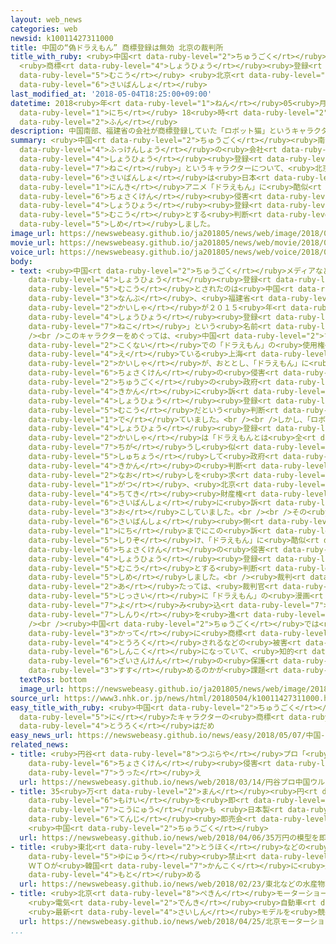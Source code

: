 ```yaml
---
layout: web_news
categories: web
newsid: k10011427311000
title: 中国の“偽ドラえもん” 商標登録は無効 北京の裁判所
title_with_ruby: <ruby>中国<rt data-ruby-level="2">ちゅうごく</rt></ruby>の“<ruby>偽<rt data-ruby-level="7">にせ</rt></ruby>ドラえもん”
  <ruby>商標<rt data-ruby-level="4">しょうひょう</rt></ruby><ruby>登録<rt data-ruby-level="4">とうろく</rt></ruby>は<ruby>無効<rt
  data-ruby-level="5">むこう</rt></ruby> <ruby>北京<rt data-ruby-level="8">ぺきん</rt></ruby>の<ruby>裁判所<rt
  data-ruby-level="6">さいばんしょ</rt></ruby>
last_modified_at: '2018-05-04T18:25:00+09:00'
datetime: 2018<ruby>年<rt data-ruby-level="1">ねん</rt></ruby>05<ruby>月<rt data-ruby-level="1">がつ</rt></ruby>04<ruby>日<rt
  data-ruby-level="1">にち</rt></ruby> 18<ruby>時<rt data-ruby-level="2">じ</rt></ruby>25<ruby>分<rt
  data-ruby-level="2">ふん</rt></ruby>
description: 中国南部、福建省の会社が商標登録していた「ロボット猫」というキャラクターについて、北京の裁判所は日本の人気アニメ「ドラえもん」に酷似していて著作権侵害にあたるとして商標登録を無効とする判断を示しました。
summary: <ruby>中国<rt data-ruby-level="2">ちゅうごく</rt></ruby><ruby>南部<rt data-ruby-level="3">なんぶ</rt></ruby>、<ruby>福建省<rt
  data-ruby-level="4">ふっけんしょう</rt></ruby>の<ruby>会社<rt data-ruby-level="2">かいしゃ</rt></ruby>が<ruby>商標<rt
  data-ruby-level="4">しょうひょう</rt></ruby><ruby>登録<rt data-ruby-level="4">とうろく</rt></ruby>していた「ロボット<ruby>猫<rt
  data-ruby-level="7">ねこ</rt></ruby>」というキャラクターについて、<ruby>北京<rt data-ruby-level="8">ぺきん</rt></ruby>の<ruby>裁判所<rt
  data-ruby-level="6">さいばんしょ</rt></ruby>は<ruby>日本<rt data-ruby-level="1">にっぽん</rt></ruby>の<ruby>人気<rt
  data-ruby-level="1">にんき</rt></ruby>アニメ「ドラえもん」に<ruby>酷似<rt data-ruby-level="7">こくじ</rt></ruby>していて<ruby>著作権<rt
  data-ruby-level="6">ちょさくけん</rt></ruby><ruby>侵害<rt data-ruby-level="7">しんがい</rt></ruby>にあたるとして<ruby>商標<rt
  data-ruby-level="4">しょうひょう</rt></ruby><ruby>登録<rt data-ruby-level="4">とうろく</rt></ruby>を<ruby>無効<rt
  data-ruby-level="5">むこう</rt></ruby>とする<ruby>判断<rt data-ruby-level="5">はんだん</rt></ruby>を<ruby>示<rt
  data-ruby-level="5">しめ</rt></ruby>しました。
image_url: https://newswebeasy.github.io/ja201805/news/web/image/2018/05/04/K10011427311_1805041838_1805041840_01_02.jpg
movie_url: https://newswebeasy.github.io/ja201805/news/web/movie/2018/05/04/k10011427311_201805041937_201805041938.mp4
voice_url: https://newswebeasy.github.io/ja201805/news/web/voice/2018/05/04/k10011427311_201805041937_201805041938.mp3
body:
- text: <ruby>中国<rt data-ruby-level="2">ちゅうごく</rt></ruby>メディアなどによりますと、<ruby>商標<rt
    data-ruby-level="4">しょうひょう</rt></ruby><ruby>登録<rt data-ruby-level="4">とうろく</rt></ruby>が<ruby>無効<rt
    data-ruby-level="5">むこう</rt></ruby>とされたのは<ruby>中国<rt data-ruby-level="2">ちゅうごく</rt></ruby><ruby>南部<rt
    data-ruby-level="3">なんぶ</rt></ruby>、<ruby>福建省<rt data-ruby-level="4">ふっけんしょう</rt></ruby>の<ruby>会社<rt
    data-ruby-level="2">かいしゃ</rt></ruby>が２０１５<ruby>年<rt data-ruby-level="1">ねん</rt></ruby>に<ruby>商標<rt
    data-ruby-level="4">しょうひょう</rt></ruby><ruby>登録<rt data-ruby-level="4">とうろく</rt></ruby>していた「ロボット<ruby>猫<rt
    data-ruby-level="7">ねこ</rt></ruby>」という<ruby>名前<rt data-ruby-level="2">なまえ</rt></ruby>のキャラクターです。<br
    /><br />このキャラクターをめぐっては、<ruby>中国<rt data-ruby-level="2">ちゅうごく</rt></ruby><ruby>国内<rt
    data-ruby-level="2">こくない</rt></ruby>での「ドラえもん」の<ruby>使用権<rt data-ruby-level="6">しようけん</rt></ruby>を<ruby>得<rt
    data-ruby-level="4">え</rt></ruby>ている<ruby>上海<rt data-ruby-level="8">しゃんはい</rt></ruby>の<ruby>会社<rt
    data-ruby-level="2">かいしゃ</rt></ruby>が、おととし、「ドラえもん」に<ruby>酷似<rt data-ruby-level="7">こくじ</rt></ruby>しており<ruby>著作権<rt
    data-ruby-level="6">ちょさくけん</rt></ruby>の<ruby>侵害<rt data-ruby-level="7">しんがい</rt></ruby>にあたるとして<ruby>中国<rt
    data-ruby-level="2">ちゅうごく</rt></ruby>の<ruby>政府<rt data-ruby-level="5">せいふ</rt></ruby><ruby>機関<rt
    data-ruby-level="4">きかん</rt></ruby>に<ruby>訴<rt data-ruby-level="7">うった</rt></ruby>え、<ruby>商標<rt
    data-ruby-level="4">しょうひょう</rt></ruby><ruby>登録<rt data-ruby-level="4">とうろく</rt></ruby>は<ruby>無効<rt
    data-ruby-level="5">むこう</rt></ruby>だという<ruby>判断<rt data-ruby-level="5">はんだん</rt></ruby>が<ruby>出<rt
    data-ruby-level="1">で</rt></ruby>ていました。<br /><br />しかし、「ロボット<ruby>猫<rt data-ruby-level="7">ねこ</rt></ruby>」を<ruby>商標<rt
    data-ruby-level="4">しょうひょう</rt></ruby><ruby>登録<rt data-ruby-level="4">とうろく</rt></ruby>した<ruby>会社<rt
    data-ruby-level="2">かいしゃ</rt></ruby>は「ドラえもんとは<ruby>全<rt data-ruby-level="3">まった</rt></ruby>く<ruby>違<rt
    data-ruby-level="7">ちが</rt></ruby>うし<ruby>似<rt data-ruby-level="5">に</rt></ruby>ていない」などと<ruby>主張<rt
    data-ruby-level="5">しゅちょう</rt></ruby>して<ruby>政府<rt data-ruby-level="5">せいふ</rt></ruby><ruby>機関<rt
    data-ruby-level="4">きかん</rt></ruby>の<ruby>判断<rt data-ruby-level="5">はんだん</rt></ruby>のやり<ruby>直<rt
    data-ruby-level="2">なお</rt></ruby>しを<ruby>求<rt data-ruby-level="4">もと</rt></ruby>めてことし１<ruby>月<rt
    data-ruby-level="1">がつ</rt></ruby>、<ruby>北京<rt data-ruby-level="8">ぺきん</rt></ruby>の<ruby>知的<rt
    data-ruby-level="4">ちてき</rt></ruby><ruby>財産権<rt data-ruby-level="6">ざいさんけん</rt></ruby><ruby>裁判所<rt
    data-ruby-level="6">さいばんしょ</rt></ruby>に<ruby>訴<rt data-ruby-level="7">うった</rt></ruby>えを<ruby>起<rt
    data-ruby-level="3">お</rt></ruby>こしていました。<br /><br />その<ruby>結果<rt data-ruby-level="4">けっか</rt></ruby>、<ruby>裁判所<rt
    data-ruby-level="6">さいばんしょ</rt></ruby><ruby>側<rt data-ruby-level="4">がわ</rt></ruby>は４<ruby>日<rt
    data-ruby-level="1">にち</rt></ruby>までにこの<ruby>訴<rt data-ruby-level="7">うった</rt></ruby>えを<ruby>退<rt
    data-ruby-level="5">しりぞ</rt></ruby>け、「ドラえもん」に<ruby>酷似<rt data-ruby-level="7">こくじ</rt></ruby>していて<ruby>著作権<rt
    data-ruby-level="6">ちょさくけん</rt></ruby>の<ruby>侵害<rt data-ruby-level="7">しんがい</rt></ruby>にあたるとして<ruby>商標<rt
    data-ruby-level="4">しょうひょう</rt></ruby><ruby>登録<rt data-ruby-level="4">とうろく</rt></ruby>は<ruby>無効<rt
    data-ruby-level="5">むこう</rt></ruby>とする<ruby>判断<rt data-ruby-level="5">はんだん</rt></ruby>を<ruby>示<rt
    data-ruby-level="5">しめ</rt></ruby>しました。<br /><ruby>裁判<rt data-ruby-level="6">さいばん</rt></ruby>に<ruby>当<rt
    data-ruby-level="2">あ</rt></ruby>たっては、<ruby>裁判官<rt data-ruby-level="6">さいばんかん</rt></ruby>が<ruby>実際<rt
    data-ruby-level="5">じっさい</rt></ruby>に「ドラえもん」の<ruby>漫画<rt data-ruby-level="7">まんが</rt></ruby>を<ruby>読<rt
    data-ruby-level="7">よ</rt></ruby>み<ruby>込<rt data-ruby-level="7">こ</rt></ruby>むなどして<ruby>審理<rt
    data-ruby-level="7">しんり</rt></ruby>を<ruby>進<rt data-ruby-level="3">すす</rt></ruby>めたということです。<br
    /><br /><ruby>中国<rt data-ruby-level="2">ちゅうごく</rt></ruby>では<ruby>日本<rt data-ruby-level="1">にっぽん</rt></ruby>のブランドが<ruby>勝手<rt
    data-ruby-level="3">かって</rt></ruby>に<ruby>商標<rt data-ruby-level="4">しょうひょう</rt></ruby><ruby>登録<rt
    data-ruby-level="4">とうろく</rt></ruby>されるなどの<ruby>被害<rt data-ruby-level="7">ひがい</rt></ruby>が<ruby>深刻<rt
    data-ruby-level="6">しんこく</rt></ruby>になっていて、<ruby>知的<rt data-ruby-level="4">ちてき</rt></ruby><ruby>財産権<rt
    data-ruby-level="6">ざいさんけん</rt></ruby>の<ruby>保護<rt data-ruby-level="5">ほご</rt></ruby>をどう<ruby>進<rt
    data-ruby-level="3">すす</rt></ruby>めるのかが<ruby>課題<rt data-ruby-level="4">かだい</rt></ruby>となっています。
  textPos: bottom
  image_url: https://newswebeasy.github.io/ja201805/news/web/image/2018/05/04/K10011427311_1805041838_1805041840_01_03.jpg
source_url: https://www3.nhk.or.jp/news/html/20180504/k10011427311000.html
easy_title_with_ruby: <ruby>中国<rt data-ruby-level="2">ちゅうごく</rt></ruby> 「ドラえもん」に<ruby>似<rt
  data-ruby-level="5">に</rt></ruby>たキャラクターの<ruby>商標<rt data-ruby-level="4">しょうひょう</rt></ruby><ruby>登録<rt
  data-ruby-level="4">とうろく</rt></ruby>はだめ
easy_news_url: https://newswebeasy.github.io/news/easy/2018/05/07/中国-ドラえもんに似たキャラクターの商標登録はだめ
related_news:
- title: <ruby>円谷<rt data-ruby-level="8">つぶらや</rt></ruby>プロ「<ruby>中国<rt data-ruby-level="2">ちゅうごく</rt></ruby>ウルトラマン」<ruby>著作権<rt
    data-ruby-level="6">ちょさくけん</rt></ruby><ruby>侵害<rt data-ruby-level="7">しんがい</rt></ruby>で<ruby>訴<rt
    data-ruby-level="7">うった</rt></ruby>え
  url: https://newswebeasy.github.io/news/web/2018/03/14/円谷プロ中国ウルトラマン著作権侵害で訴え
- title: 35<ruby>万<rt data-ruby-level="2">まん</rt></ruby><ruby>円<rt data-ruby-level="1">えん</rt></ruby>の<ruby>模型<rt
    data-ruby-level="6">もけい</rt></ruby>を<ruby>即<rt data-ruby-level="7">そく</rt></ruby><ruby>購入<rt
    data-ruby-level="7">こうにゅう</rt></ruby>も <ruby>日本製<rt data-ruby-level="5">にほんせい</rt></ruby>フィギュアなど<ruby>展示<rt
    data-ruby-level="6">てんじ</rt></ruby><ruby>即売会<rt data-ruby-level="7">そくばいかい</rt></ruby>
    <ruby>中国<rt data-ruby-level="2">ちゅうごく</rt></ruby>
  url: https://newswebeasy.github.io/news/web/2018/04/06/35万円の模型を即購入も-日本製フィギュアなど展示即売会-中国
- title: <ruby>東北<rt data-ruby-level="2">とうほく</rt></ruby>などの<ruby>水産物<rt data-ruby-level="4">すいさんぶつ</rt></ruby><ruby>輸入<rt
    data-ruby-level="5">ゆにゅう</rt></ruby><ruby>禁止<rt data-ruby-level="5">きんし</rt></ruby>
    ＷＴＯが<ruby>韓国<rt data-ruby-level="7">かんこく</rt></ruby>に<ruby>是正<rt data-ruby-level="7">ぜせい</rt></ruby><ruby>求<rt
    data-ruby-level="4">もと</rt></ruby>める
  url: https://newswebeasy.github.io/news/web/2018/02/23/東北などの水産物輸入禁止-WTOが韓国に是正求める
- title: <ruby>北京<rt data-ruby-level="8">ぺきん</rt></ruby>モーターショー<ruby>開幕<rt data-ruby-level="6">かいまく</rt></ruby>
    <ruby>電気<rt data-ruby-level="2">でんき</rt></ruby><ruby>自動車<rt data-ruby-level="3">じどうしゃ</rt></ruby>
    <ruby>最新<rt data-ruby-level="4">さいしん</rt></ruby>モデルを<ruby>競<rt data-ruby-level="7">きそ</rt></ruby>う
  url: https://newswebeasy.github.io/news/web/2018/04/25/北京モーターショー開幕-電気自動車-最新モデルを競う
...
```

